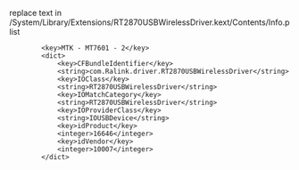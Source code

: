 replace text in /System/Library/Extensions/RT2870USBWirelessDriver.kext/Contents/Info.plist
```
		<key>MTK - MT7601 - 2</key>
		<dict>
			<key>CFBundleIdentifier</key>
			<string>com.Ralink.driver.RT2870USBWirelessDriver</string>
			<key>IOClass</key>
			<string>RT2870USBWirelessDriver</string>
			<key>IOMatchCategory</key>
			<string>RT2870USBWirelessDriver</string>
			<key>IOProviderClass</key>
			<string>IOUSBDevice</string>
			<key>idProduct</key>
			<integer>16646</integer>
			<key>idVendor</key>
			<integer>10007</integer>
		</dict>
```